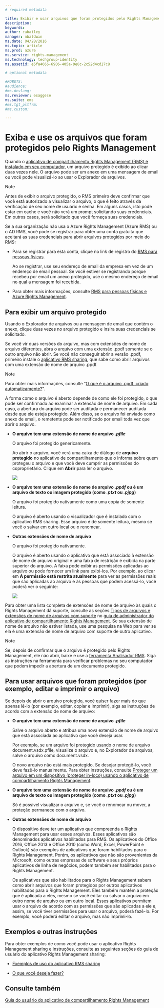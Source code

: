 ```yaml
---
# required metadata

title: Exibir e usar arquivos que foram protegidos pelo Rights Management | Azure RMS
description:
keywords:
author: cabailey
manager: mbaldwin
ms.date: 04/28/2016
ms.topic: article
ms.prod: azure
ms.service: rights-management
ms.technology: techgroup-identity
ms.assetid: e5fa4666-6906-405a-9e0c-2c52d4cd27c8

# optional metadata

#ROBOTS:
#audience:
#ms.devlang:
ms.reviewer: esaggese
ms.suite: ems
#ms.tgt_pltfrm:
#ms.custom:

---
```


# Exiba e use os arquivos que foram protegidos pelo Rights Management
Quando o [aplicativo de compartilhamento Rights Management (RMS) é instalado em seu computador](install-sharing-app.md), um arquivo protegido é exibido ao clicar duas vezes nele. O arquivo pode ser um anexo em uma mensagem de email ou você pode visualizá-lo ao usar o Explorador de arquivos.

> [!NOTE]
> Antes de exibir o arquivo protegido, o RMS primeiro deve confirmar que você está autorizado a visualizar o arquivo, o que é feito através da verificação de seu nome de usuário e senha. Em alguns casos, isto pode estar em cache e você não verá um prompt solicitando suas credenciais. Em outros casos, será solicitado que você forneça suas credenciais.
> 
> Se a sua organização não usa o Azure Rights Management (Azure RMS) ou o AD RMS, você pode se registrar para obter uma conta gratuita que aceitará as suas credenciais para abrir arquivos protegidos por meio do RMS:
> 
> -   Para se registrar para esta conta, clique no link de registro do [RMS para pessoas físicas](http://go.microsoft.com/fwlink/?LinkId=309469).
> 
>     Ao se registrar, use seu endereço de email da empresa em vez de um endereço de email pessoal. Se você estiver se registrando porque recebeu por email um anexo protegido, use o mesmo endereço de email no qual a mensagem foi recebida.
> -   Para obter mais informações, consulte [RMS para pessoas físicas e Azure Rights Management](../understand-explore/rms-for-individuals.md).

## Para exibir um arquivo protegido
Usando o Explorador de arquivos ou a mensagem de email que contém o anexo, clique duas vezes no arquivo protegido e insira suas credenciais se solicitado.

Se você vir duas versões do arquivo, mas com extensões de nome de arquivo diferentes, abra o arquivo com uma extensão .ppdf somente se o outro arquivo não abrir. Se você não conseguir abrir a versão .ppdf, primeiro instale o [aplicativo RMS sharing](install-sharing-app.md), que sabe como abrir arquivos com uma extensão de nome de arquivo .ppdf.

> [!NOTE]
> Para obter mais informações, consulte “[O que é o arquivo .ppdf, criado automaticamente?](sharing-app-dialog-box.md#what-s-the-ppdf-file-that-s-automatically-created-)”.

A forma como o arquivo é aberto depende de como ele foi protegido, o que pode ser confirmado ao examinar a extensão de nome de arquivo. Em cada caso, a abertura do arquivo pode ser auditada e permanecer auditada desde que ele esteja protegido. Além disso, se o arquivo foi enviado como anexo de email, o remetente pode ser notificado por email toda vez que abrir o arquivo. 

- **O arquivo tem uma extensão de nome de arquivo *.pfile***

    O arquivo foi protegido genericamente.

    Ao abrir o arquivo, você verá uma caixa de diálogo de **arquivo protegido** no aplicativo de compartilhamento que o informa sobre quem protegeu o arquivo e que você deve cumprir as permissões do coproprietário. Clique em **Abrir** para ler o arquivo.

    ![](../media/ADRMS_MSRMSApp_PfilePermission.png)

- **O arquivo tem uma extensão de nome de arquivo *.ppdf* ou é um arquivo de texto ou imagem protegido (como *.ptxt* ou *.pjpg*)**

    O arquivo foi protegido nativamente como uma cópia de somente leitura.

    O arquivo é aberto usando o visualizador que é instalado com o aplicativo RMS sharing. Esse arquivo é de somente leitura, mesmo se você o salvar em outro local ou o renomear.

- **Outras extensões de nome de arquivo**

    O arquivo foi protegido nativamente.

    O arquivo é aberto usando o aplicativo que está associado à extensão de nome de arquivo original e uma faixa de restrição é exibida na parte superior do arquivo. A faixa pode exibir as permissões aplicadas ao arquivo ou pode fornecer um link para exibi-los. Por exemplo, ao clicar em **A permissão está restrita atualmente** para ver as permissões reais que são aplicadas ao arquivo e às pessoas que podem acessá-lo, você poderá ver o seguinte:

    ![](../media/ADRMS_MSRMSApp_RestrictedAccess.png)



Para obter uma lista completa de extensões de nome de arquivo às quais o Rights Management dá suporte, consulte as seções [Tipos de arquivos e extensões de nome de arquivos com suporte](sharing-app-admin-guide-technical.md#supported-file-types-and-file-name-extensions) no [guia de administrador do aplicativo de compartilhamento Rights Management](sharing-app-admin-guide.md). Se sua extensão de nome de arquivo não estiver listada, use uma pesquisa na Web para ver se ela é uma extensão de nome de arquivo com suporte de outro aplicativo.

> [!NOTE]
> Se, depois de confirmar que o arquivo é protegido pelo Rights Management, ele não abrir, baixe e use a [ferramenta Analisador RMS](https://www.microsoft.com/en-us/download/details.aspx?id=46437). Siga as instruções na ferramenta para verificar problemas no seu computador que podem impedir a abertura de um documento protegido.

## Para usar arquivos que foram protegidos (por exemplo, editar e imprimir o arquivo)
Se depois de abrir o arquivo protegido, você quiser fazer mais do que apenas lê-lo (por exemplo, editar, copiar e imprimir), siga as instruções de acordo com a extensão de nome de arquivo:

- **O arquivo tem uma extensão de nome de arquivo *.pfile***

    Salve o arquivo aberto e atribua uma nova extensão de nome de arquivo que está associada ao aplicativo que você deseja usar.

    Por exemplo, se um arquivo foi protegido usando o nome de arquivo document.vsdx.pfile, visualize o arquivo e, no Explorador de arquivos, salve o arquivo como document.vsdx.

    O novo arquivo não está mais protegido. Se desejar protegê-lo, você deve fazê-lo manualmente. Para obter instruções, consulte [Proteger um arquivo em um dispositivo (proteger in-loco) usando o aplicativo de compartilhamento Rights Management](sharing-app-protect-in-place.md).

- **O arquivo tem uma extensão de nome de arquivo *.ppdf* ou é um arquivo de texto ou imagem protegido (como *.ptxt* ou *.pjpg*)**

    Só é possível visualizar o arquivo e, se você o renomear ou mover, a proteção permanece com o arquivo.

- **Outras extensões de nome de arquivo**

    O dispositivo deve ter um aplicativo que compreenda o Rights Management para usar esses arquivos. Esses aplicativos são denominados aplicativos habilitados para RMS. Os aplicativos do Office 2016, Office 2013 e Office 2010 (como Word, Excel, PowerPoint e Outlook) são exemplos de aplicativos que foram habilitados para o Rights Management. Porém, os aplicativos que não são provenientes da Microsoft, como outras empresas de software e seus próprios aplicativos de linha de negócios, podem também ser habilitados para o Rights Management.

    Os aplicativos que são habilitados para o Rights Management sabem como abrir arquivos que foram protegidos por outros aplicativos habilitados para o Rights Management. Eles também mantêm a proteção que é aplicada a eles, mesmo se você editar ou salvar o arquivo em outro nome de arquivo ou em outro local. Esses aplicativos permitem usar o arquivo de acordo com as permissões que são aplicadas a ele e, assim, se você tiver permissões para usar o arquivo, poderá fazê-lo. Por exemplo, você poderá editar o arquivo, mas não imprimi-lo.


## Exemplos e outras instruções
Para obter exemplos de como você pode usar o aplicativo Rights Management sharing e instruções, consulte as seguintes seções do guia de usuário do aplicativo Rights Management sharing:

-   [Exemplos de uso do aplicativo RMS sharing](sharing-app-user-guide.md#examples-for-using-the-rms-sharing-application)

-   [O que você deseja fazer?](sharing-app-user-guide.md##what-do-you-want-to-do-)

## Consulte também
[Guia do usuário do aplicativo de compartilhamento Rights Management](sharing-app-user-guide.md)



<!--HONumber=Apr16_HO3-->


